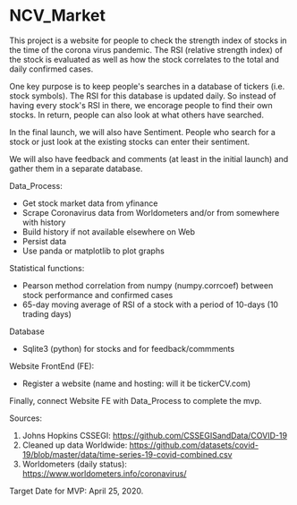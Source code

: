 # NCV_Market
This project is a website for people to check the strength index of stocks in the time of the corona virus pandemic. The RSI (relative strength index) of the stock is evaluated as well as how the stock correlates to the total and daily confirmed cases. 

One key purpose is to keep people's searches in a database of tickers (i.e. stock symbols). The RSI for this database is updated daily. So instead of having every stock's RSI in there, we encorage people to find their own stocks. In return, people can also look at what others have searched. 

In the final launch, we will also have Sentiment. People who search for a stock or just look at the existing stocks can enter their sentiment. 

We will also have feedback and comments (at least in the initial launch) and gather them in a separate database.

Data_Process:
- Get stock market data from yfinance
- Scrape Coronavirus data from Worldometers and/or from somewhere with history
- Build history if not available elsewhere on Web
- Persist data
- Use panda or matplotlib to plot graphs

Statistical functions:
- Pearson method correlation from numpy (numpy.corrcoef) between stock performance and confirmed cases
- 65-day moving average of RSI of a stock with a period of 10-days (10 trading days)

Database
- Sqlite3 (python) for stocks and for feedback/commments

Website FrontEnd (FE):
- Register a website (name and hosting: will it be tickerCV.com)

Finally, connect Website FE with Data_Process to complete the mvp.

Sources:
1. Johns Hopkins CSSEGI: https://github.com/CSSEGISandData/COVID-19
2. Cleaned up data Worldwide: https://github.com/datasets/covid-19/blob/master/data/time-series-19-covid-combined.csv
3. Worldometers (daily status): https://www.worldometers.info/coronavirus/



Target Date for MVP: April 25, 2020.
